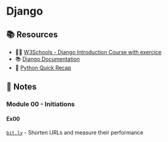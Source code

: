# Django

## 📚 Resources

* 🧑‍🎓 [W3Schools - Django Introduction Course with exercice](https://www.w3schools.com/django/index.php)
* 📚 [Django Documentation](https://docs.djangoproject.com/en/)
* 🤔 [Python Quick Recap](https://learnxinyminutes.com/docs/python/)

## 📝 Notes

### Module 00 - Initiations

#### Ex00

[`bit.ly`](https://en.wikipedia.org/wiki/Bitly) - Shorten URLs and measure their performance

